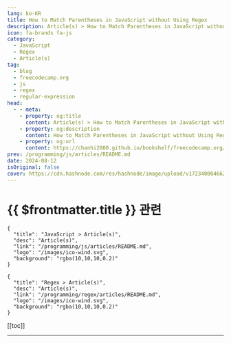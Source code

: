 ```yaml
---
lang: ko-KR
title: How to Match Parentheses in JavaScript without Using Regex
description: Article(s) > How to Match Parentheses in JavaScript without Using Regex
icon: fa-brands fa-js
category: 
  - JavaScript
  - Regex
  - Article(s)
tag: 
  - blog
  - freecodecamp.org
  - js
  - regex
  - regular-expression
head:
  - - meta:
    - property: og:title
      content: Article(s) > How to Match Parentheses in JavaScript without Using Regex
    - property: og:description
      content: How to Match Parentheses in JavaScript without Using Regex
    - property: og:url
      content: https://chanhi2000.github.io/bookshelf/freecodecamp.org/how-to-match-parentheses-in-javascript-without-using-regex.html
prev: /programming/js/articles/README.md
date: 2024-08-12
isOriginal: false
cover: https://cdn.hashnode.com/res/hashnode/image/upload/v1723400046627/d6cdb4d5-9c6e-4ce0-92a4-1438e5c998e3.png
---
```


# {{ $frontmatter.title }} 관련

```component VPCard
{
  "title": "JavaScript > Article(s)",
  "desc": "Article(s)",
  "link": "/programming/js/articles/README.md",
  "logo": "/images/ico-wind.svg",
  "background": "rgba(10,10,10,0.2)"
}
```

```component VPCard
{
  "title": "Regex > Article(s)",
  "desc": "Article(s)",
  "link": "/programming/regex/articles/README.md",
  "logo": "/images/ico-wind.svg",
  "background": "rgba(10,10,10,0.2)"
}
```

[[toc]]

---

<SiteInfo
  name="How to Match Parentheses in JavaScript without Using Regex"
  desc="While writing my Lisp interpreter (for the Scheme dialect, to be precise), I decided to include support for square brackets. I did this because some of the Scheme books use them interchangeably with parentheses. But I didn't want to make the parser t..."
  url="https://freecodecamp.org/news/how-to-match-parentheses-in-javascript-without-using-regex/"
  logo="https://cdn.freecodecamp.org/universal/favicons/favicon.ico"
  preview="https://cdn.hashnode.com/res/hashnode/image/upload/v1723400046627/d6cdb4d5-9c6e-4ce0-92a4-1438e5c998e3.png"/>

<!-- TODO: 작성 -->

